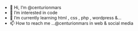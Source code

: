 - 👋 Hi, I’m @centurionmars
- 👀 I’m interested in code
- 🌱 I’m currently learning html , css , php , wordpress &...
- 📫 How to reach me ...@centurionmars in web & social media

<!---
centurionmars/centurionmars is a ✨ special ✨ repository because its `README.md` (this file) appears on your GitHub profile.
You can click the Preview link to take a look at your changes.
--->
